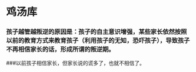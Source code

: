 # 鸡汤库

### 孩子越管越叛逆的原因是：孩子的自主意识增强，某些家长依然按照以前的教育方式来教育孩子（利用孩子的无知，恐吓孩子），导致孩子不再相信家长的话，形成所谓的叛逆期。
###以前孩子相信家长，但家长说的谎多了，也就不相信了。

